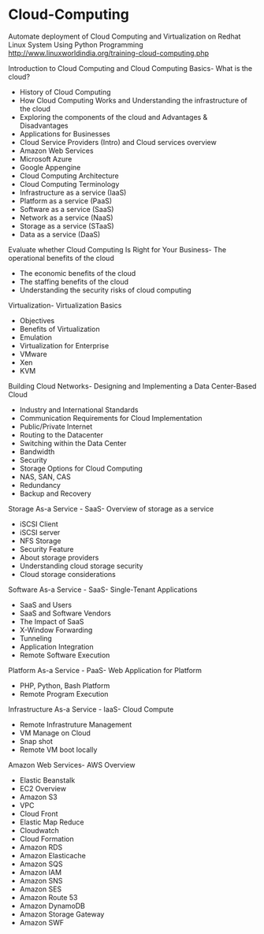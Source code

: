 # Cloud-Computing
Automate deployment of Cloud Computing and Virtualization on Redhat Linux System Using Python Programming
http://www.linuxworldindia.org/training-cloud-computing.php

Introduction to Cloud Computing and Cloud Computing Basics- What is the cloud?
- History of Cloud Computing
- How Cloud Computing Works and Understanding the infrastructure of the cloud
- Exploring the components of the cloud and Advantages & Disadvantages
- Applications for Businesses
- Cloud Service Providers (Intro) and Cloud services overview
- Amazon Web Services
- Microsoft Azure
- Google Appengine
- Cloud Computing Architecture
- Cloud Computing Terminology
- Infrastructure as a service (IaaS)
- Platform as a service (PaaS)
- Software as a service (SaaS)
- Network as a service (NaaS)
- Storage as a service (STaaS)
- Data as a service (DaaS)

Evaluate whether Cloud Computing Is Right for Your Business- The operational benefits of the cloud
- The economic benefits of the cloud
- The staffing benefits of the cloud
- Understanding the security risks of cloud computing

Virtualization- Virtualization Basics
- Objectives
- Benefits of Virtualization
- Emulation
- Virtualization for Enterprise
- VMware
- Xen
- KVM

Building Cloud Networks- Designing and Implementing a Data Center-Based Cloud
- Industry and International Standards
- Communication Requirements for Cloud Implementation
- Public/Private Internet
- Routing to the Datacenter
- Switching within the Data Center
- Bandwidth
- Security
- Storage Options for Cloud Computing
- NAS, SAN, CAS
- Redundancy
- Backup and Recovery

Storage As-a Service - SaaS- Overview of storage as a service
- iSCSI Client
- iSCSI server
- NFS Storage
- Security Feature
- About storage providers
- Understanding cloud storage security
- Cloud storage considerations

Software As-a Service - SaaS- Single-Tenant Applications
- SaaS and Users
- SaaS and Software Vendors
- The Impact of SaaS
- X-Window Forwarding
- Tunneling
- Application Integration
- Remote Software Execution

Platform As-a Service - PaaS- Web Application for Platform
- PHP, Python, Bash Platform
- Remote Program Execution

Infrastructure As-a Service - IaaS- Cloud Compute
- Remote Infrastruture Management
- VM Manage on Cloud
- Snap shot
- Remote VM boot locally

Amazon Web Services- AWS Overview
- Elastic Beanstalk
- EC2 Overview
- Amazon S3
- VPC
- Cloud Front
- Elastic Map Reduce
- Cloudwatch
- Cloud Formation
- Amazon RDS
- Amazon Elasticache
- Amazon SQS
- Amazon IAM
- Amazon SNS
- Amazon SES
- Amazon Route 53
- Amazon DynamoDB
- Amazon Storage Gateway
- Amazon SWF

